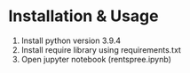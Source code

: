 # Installation & Usage
1. Install python version 3.9.4
2. Install require library using requirements.txt
3. Open jupyter notebook (rentspree.ipynb)